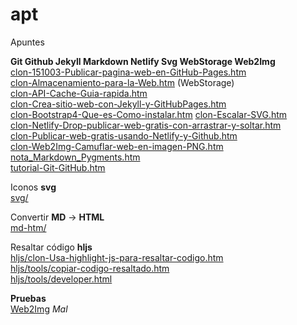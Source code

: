 # apt

Apuntes

**Git Github Jekyll Markdown Netlify Svg WebStorage Web2Img**  
[clon-151003-Publicar-pagina-web-en-GitHub-Pages.htm](https://fjfe.github.io/apt/clon-151003-Publicar-pagina-web-en-GitHub-Pages.htm)  
[clon-Almacenamiento-para-la-Web.htm](https://fjfe.github.io/apt/clon-Almacenamiento-para-la-Web.htm) (WebStorage)  
[clon-API-Cache-Guia-rapida.htm](https://fjfe.github.io/apt/clon-API-Cache-Guia-rapida.htm)  
[clon-Crea-sitio-web-con-Jekyll-y-GitHubPages.htm](https://fjfe.github.io/apt/clon-Crea-sitio-web-con-Jekyll-y-GitHubPages.htm)  
[clon-Bootstrap4-Que-es-Como-instalar.htm](https://fjfe.github.io/apt/clon-Bootstrap4-Que-es-Como-instalar.htm)
[clon-Escalar-SVG.htm](https://fjfe.github.io/apt/clon-Escalar-SVG.htm)  
[clon-Netlify-Drop-publicar-web-gratis-con-arrastrar-y-soltar.htm](https://fjfe.github.io/apt/clon-Netlify-Drop-publicar-web-gratis-con-arrastrar-y-soltar.htm)  
[clon-Publicar-web-gratis-usando-Netlify-y-Github.htm](https://fjfe.github.io/apt/clon-Publicar-web-gratis-usando-Netlify-y-Github.htm)  
[clon-Web2Img-Camuflar-web-en-imagen-PNG.htm](https://fjfe.github.io/apt/clon-Web2Img-Camuflar-web-en-imagen-PNG.htm)  
[nota_Markdown_Pygments.htm](https://fjfe.github.io/apt/nota_Markdown_Pygments.htm)  
[tutorial-Git-GitHub.htm](https://fjfe.github.io/apt/tutorial-Git-GitHub.htm)

Iconos **svg**  
[svg/](https://fjfe.github.io/apt/svg/)

Convertir **MD** → **HTML**  
[md-htm/](https://fjfe.github.io/apt/md-htm/)

Resaltar código **hljs**  
[hljs/clon-Usa-highlight-js-para-resaltar-codigo.htm](https://fjfe.github.io/apt/hljs/clon-Usa-highlight-js-para-resaltar-codigo.htm)  
[hljs/tools/copiar-codigo-resaltado.htm](https://fjfe.github.io/apt/hljs/tools/copiar-codigo-resaltado.htm)  
[hljs/tools/developer.html](https://fjfe.github.io/apt/hljs/tools/developer.html)

**Pruebas**  
[Web2Img](https://fjfe.github.io/apt/pru-Web2Img/) _Mal_
